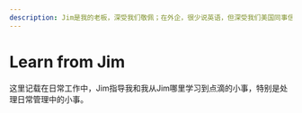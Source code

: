```yaml
---
description: Jim是我的老板，深受我们敬佩；在外企，很少说英语，但深受我们美国同事信任。
---
```


# Learn from Jim

这里记载在日常工作中，Jim指导我和我从Jim哪里学习到点滴的小事，特别是处理日常管理中的小事。


